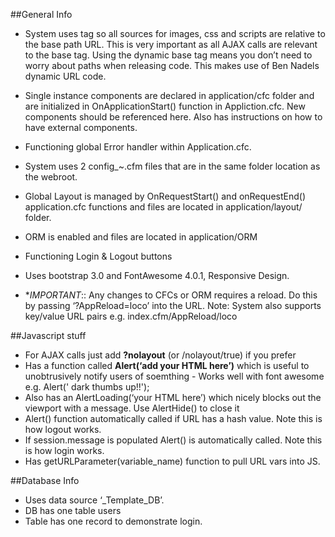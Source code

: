 ##General Info

* System uses <base href=”#request.webRoot#”> tag so all sources for images, css and scripts are relative to the base path URL. This is very important as all AJAX calls are relevant to the base tag. Using the dynamic base tag means you don’t need to worry about paths when releasing code. This makes use of Ben Nadels dynamic URL code.
* Single instance components are declared in application/cfc folder and are initialized in OnApplicationStart() function in Appliction.cfc. New components should be referenced here. Also has instructions on how to have external components.
* Functioning global Error handler within Application.cfc.
* System uses 2 config_~.cfm files that are in the same folder location as the webroot.
* Global Layout is managed by OnRequestStart() and onRequestEnd() application.cfc functions and files are located in application/layout/ folder.
* ORM is enabled and files are located in application/ORM
* Functioning Login & Logout buttons
* Uses bootstrap 3.0 and FontAwesome 4.0.1, Responsive Design.

* **IMPORTANT*:: Any changes to CFCs or ORM requires a reload. Do this by passing ‘?AppReload=loco’ into the URL. Note: System also supports key/value URL pairs e.g. index.cfm/AppReload/loco




##Javascript stuff

* For AJAX calls just add **?nolayout** (or /nolayout/true) if you prefer
* Has a function called **Alert(‘add your HTML here’)** which is useful to unobtrusively notify users of soemthing - Works well with font awesome e.g. Alert('<i class="fa fa-thumbs-up"></i> dark thumbs up!!');
* Also has an AlertLoading(‘your HTML here’) which nicely blocks out the viewport with a message. Use AlertHide() to close it
* Alert() function automatically called if URL has a hash value. Note this is how logout works.
* If session.message is populated Alert() is automatically called. Note this is how login works.
* Has getURLParameter(variable_name) function to pull URL vars into JS.




##Database Info

* Uses data source ‘_Template_DB’.
* DB has one table users 
* Table has one record to demonstrate login.
